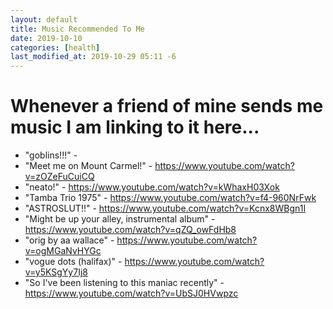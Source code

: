 ```yaml
---
layout: default
title: Music Recommended To Me
date: 2019-10-10
categories: [health]
last_modified_at: 2019-10-29 05:11 -6
---
```


# Whenever a friend of mine sends me music I am linking to it here...

- "goblins!!!" - [](https://www.youtube.com/watch?v=ZNpDmKHAjeE)
- "Meet me on Mount Carmel!" - 
https://www.youtube.com/watch?v=zOZeFuCuiCQ
- "neato!" - https://www.youtube.com/watch?v=kWhaxH03Xok
- "Tamba Trio 1975" - https://www.youtube.com/watch?v=f4-960NrFwk
- "ASTROSLUT!!" - https://www.youtube.com/watch?v=Kcnx8WBgn1I
- "Might be up your alley, instrumental album" - https://www.youtube.com/watch?v=qZQ_owFdHb8
- "orig by aa wallace" -  https://www.youtube.com/watch?v=ogMGaNvHYGc
- "vogue dots (halifax)" -  https://www.youtube.com/watch?v=y5KSgYy7Ij8
- "So I've been listening to this maniac recently" - https://www.youtube.com/watch?v=UbSJ0HVwpzc
